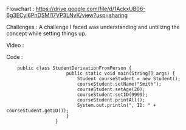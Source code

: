 Flowchart : https://drive.google.com/file/d/1AckxUB06-6g3ECyl6PnDSMl17VP3LNvK/view?usp=sharing

Challenges : A challenge I faced was understanding and untilizng the concept while setting things up. 

Video : 

Code : 
       
        public class StudentDerivationFromPerson {
                          public static void main(String[] args) {
                              Student courseStudent = new Student();
                              courseStudent.setName("Smith");
                              courseStudent.setAge(20);
                              courseStudent.setID(9999);
                              courseStudent.printAll();
                              System.out.println(", ID: " + courseStudent.getID());
                          }
                      }
